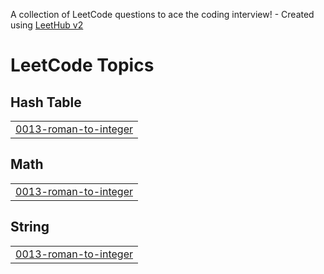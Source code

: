 A collection of LeetCode questions to ace the coding interview! - Created using [LeetHub v2](https://github.com/arunbhardwaj/LeetHub-2.0)
<!---LeetCode Topics Start-->
# LeetCode Topics
## Hash Table
|  |
| ------- |
| [0013-roman-to-integer](https://github.com/mrityunjay45108/LeetCode-dsa/tree/master/0013-roman-to-integer) |
## Math
|  |
| ------- |
| [0013-roman-to-integer](https://github.com/mrityunjay45108/LeetCode-dsa/tree/master/0013-roman-to-integer) |
## String
|  |
| ------- |
| [0013-roman-to-integer](https://github.com/mrityunjay45108/LeetCode-dsa/tree/master/0013-roman-to-integer) |
<!---LeetCode Topics End-->